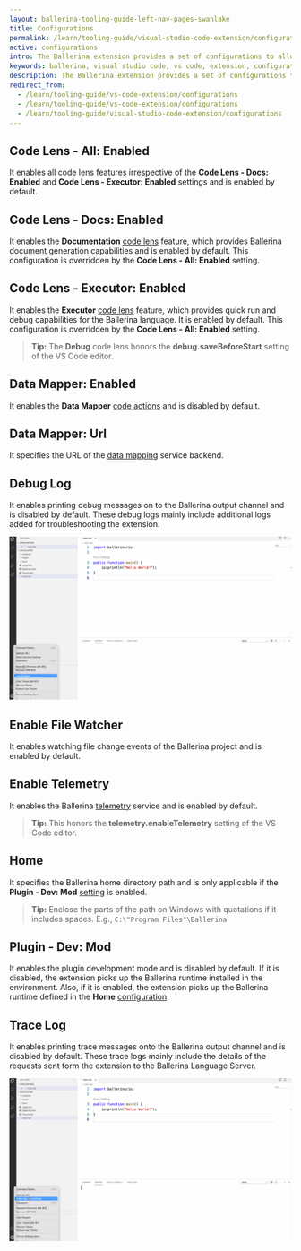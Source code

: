 ```yaml
---
layout: ballerina-tooling-guide-left-nav-pages-swanlake
title: Configurations
permalink: /learn/tooling-guide/visual-studio-code-extension/configurations/
active: configurations
intro: The Ballerina extension provides a set of configurations to allow customisations as per your preferences. 
keywords: ballerina, visual studio code, vs code, extension, configurations
description: The Ballerina extension provides a set of configurations to allow customisations as per your preferences. 
redirect_from:
  - /learn/tooling-guide/vs-code-extension/configurations
  - /learn/tooling-guide/vs-code-extension/configurations
  - /learn/tooling-guide/visual-studio-code-extension/configurations
---
```


## Code Lens - All: Enabled

It enables all code lens features irrespective of the **Code Lens - Docs: Enabled** and **Code Lens - Executor: Enabled** settings and is enabled by default.

## Code Lens - Docs: Enabled

It enables the **Documentation** [code lens](/learn/tooling-guide/visual-studio-code-extension/language-support/#documentation-code-lens) feature, which provides Ballerina document generation capabilities and is enabled by default. This configuration is overridden by the **Code Lens - All: Enabled** setting.

## Code Lens - Executor: Enabled

It enables the **Executor** [code lens](/learn/tooling-guide/visual-studio-code-extension/language-support/#run-and-debug-code-lenses) feature, which provides quick run and debug capabilities for the Ballerina language. It is enabled by default. This configuration is overridden by the **Code Lens - All: Enabled** setting.

>**Tip:** The **Debug** code lens honors the **debug.saveBeforeStart** setting of the VS Code editor.

## Data Mapper: Enabled

It enables the **Data Mapper** [code actions](/learn/tooling-guide/visual-studio-code-extension/language-support/#data-mapping) and is disabled by default.

## Data Mapper: Url

It specifies the URL of the [data mapping](/learn/tooling-guide/visual-studio-code-extension/language-support/#data-mapping) service backend.

## Debug Log

It enables printing debug messages on to the Ballerina output channel and is disabled by default. These debug logs mainly include additional logs added for troubleshooting the extension.

![Debug Log](/learn/images/debug-log.gif)

## Enable File Watcher

It enables watching file change events of the Ballerina project and is enabled by default.

## Enable Telemetry

It enables the Ballerina [telemetry](https://code.visualstudio.com/docs/getstarted/telemetry) service and is enabled by default. 

>**Tip:** This honors the **telemetry.enableTelemetry** setting of the VS Code editor.

## Home

It specifies the Ballerina home directory path and is only applicable if the 
**Plugin - Dev: Mod**  [setting](/learn/tooling-guide/visual-studio-code-extension/configurations/#plugin---dev-mod) is enabled.

>**Tip:** Enclose the parts of the path on Windows with quotations if it includes spaces. E.g., `C:\"Program Files"\Ballerina`

## Plugin - Dev: Mod

It enables the plugin development mode and is disabled by default. If it is disabled, the extension picks up the Ballerina runtime installed in the environment. Also, if it is enabled, the extension picks up the Ballerina runtime defined in the **Home** [configuration](/learn/tooling-guide/visual-studio-code-extension/configurations/#home).

## Trace Log

It enables printing trace messages onto the Ballerina output channel and is disabled by default. These trace logs mainly include the details of the requests sent form the extension to the Ballerina Language Server.

![Trace Log](/learn/images/trace-log.gif)

<style> #tree-expand-all , #tree-collapse-all, .cTocElements {display:none;} .cGitButtonContainer {padding-left: 40px;} </style>

